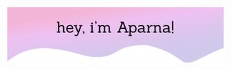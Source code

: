 <img src="https://raw.githubusercontent.com/AparnApu/AparnApu/5d7fc8e84d8f4a2301090c4cc6e1e3680c91a390/readme/hero.svg" alt="Hero image">
